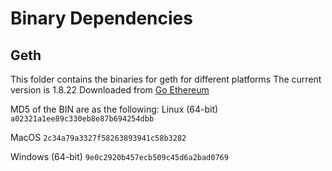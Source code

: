 Binary Dependencies
===================

Geth
----

This folder contains the binaries for geth for different platforms
The current version is 1.8.22
Downloaded from [Go Ethereum](https://geth.ethereum.org/downloads/)

MD5 of the BIN are as the following:
Linux (64-bit)
`a02321a1ee89c330eb8e87b694254dbb`

MacOS
`2c34a79a3327f58263893941c58b3282`

Windows (64-bit)
`9e0c2920b457ecb509c45d6a2bad0769`
